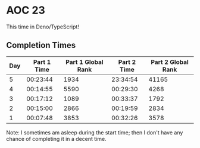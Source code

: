 # AOC 23

This time in Deno/TypeScript!

## Completion Times
| Day | Part 1 Time | Part 1 Global Rank | Part 2 Time | Part 2 Global Rank |
|-----|-------------|--------------------|-------------|--------------------|
| 5   | 00:23:44    | 1934               | 23:34:54    | 41165              |
| 4   | 00:14:55    | 5590               | 00:29:30    | 4268               |
| 3   | 00:17:12    | 1089               | 00:33:37    | 1792               |
| 2   | 00:15:00    | 2866               | 00:19:59    | 2834               |
| 1   | 00:07:48    | 3853               | 00:32:26    | 3578               |

Note: I sometimes am asleep during the start time; then I don't have any chance of completing it in a decent time.